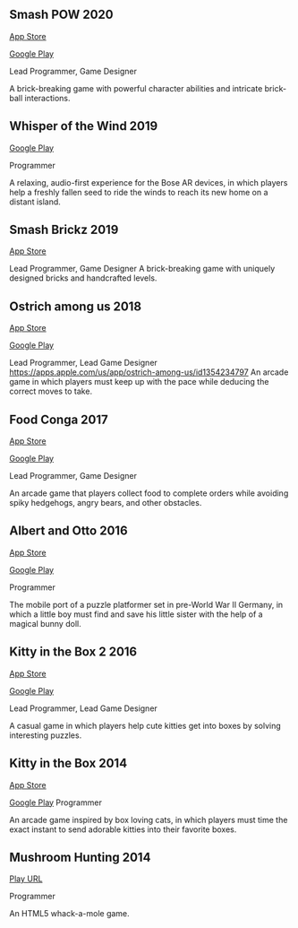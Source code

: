 ## Smash POW									2020
[App Store](https://apps.apple.com/us/app/smash-pow/id1438284785)

[Google Play](https://play.google.com/store/apps/details?id=com.mokuni.smashbricks)

Lead Programmer, Game Designer

A brick-breaking game with powerful character abilities and intricate brick-ball interactions.

## Whisper of the Wind							2019
[Google Play](https://play.google.com/store/apps/details?id=com.mokuni.wotw)

Programmer

A relaxing, audio-first experience for the Bose AR devices, in which players help a freshly fallen seed to ride the winds to reach its new home on a distant island.

## Smash Brickz								2019
[App Store](https://apps.apple.com/us/app/smash-brickz-blockbuster-ball/id1466039701)

Lead Programmer, Game Designer
A brick-breaking game with uniquely designed bricks and handcrafted levels. 

## Ostrich among us								2018
[App Store](https://apps.apple.com/us/app/ostrich-among-us/id1354234797)

[Google Play](https://play.google.com/store/apps/details?id=com.mokuni.ostrich)

Lead Programmer, Lead Game Designer
https://apps.apple.com/us/app/ostrich-among-us/id1354234797
An arcade game in which players must keep up with the pace while deducing the correct moves to take. 

## Food Conga									2017
[App Store](https://apps.apple.com/us/app/food-conga/id1042715792)

[Google Play](https://play.google.com/store/apps/details?id=com.mokuni.foodconga)

Lead Programmer, Game Designer

An arcade game that players collect food to complete orders while avoiding spiky hedgehogs, angry bears, and other obstacles.

## Albert and Otto								2016
[App Store](https://apps.apple.com/us/app/albert-otto/id1092749144)

[Google Play](https://play.google.com/store/apps/details?id=com.mokuni.albertnotto.reboot)

Programmer

The mobile port of a puzzle platformer set in pre-World War II Germany, in which a little boy must find and save his little sister with the help of a magical bunny doll.

## Kitty in the Box 2								2016
[App Store](https://apps.apple.com/us/app/kitty-in-the-box-2/id1106313526)

[Google Play](https://play.google.com/store/apps/details?id=com.mokuni.kib2)

Lead Programmer, Lead Game Designer

A casual game in which players help cute kitties get into boxes by solving interesting puzzles.

## Kitty in the Box								2014
[App Store](https://apps.apple.com/us/app/kitty-in-the-box/id876606824)

[Google Play](https://play.google.com/store/apps/details?id=com.mokuni.kittyinthebox)
Programmer

An arcade game inspired by box loving cats, in which players must time the exact instant to send adorable kitties into their favorite boxes.

## Mushroom Hunting							2014
[Play URL](http://mokuni.com/mushroom-hunting/)

Programmer

An HTML5 whack-a-mole game.
